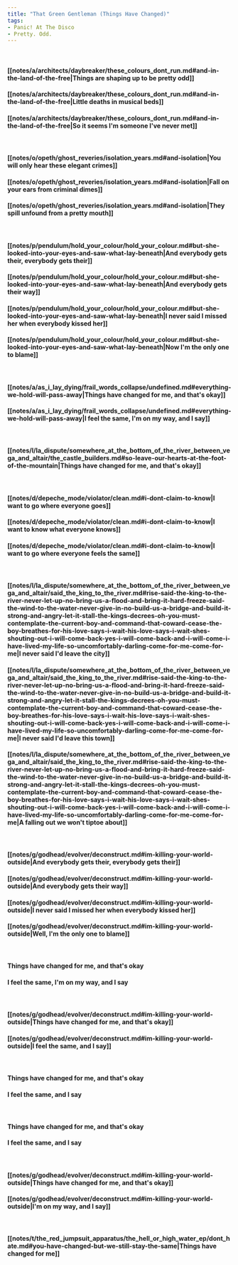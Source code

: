 ```yaml
---
title: "That Green Gentleman (Things Have Changed)"
tags:
- Panic! At The Disco
- Pretty. Odd.
---
```

&nbsp;
#### [[notes/a/architects/daybreaker/these_colours_dont_run.md#and-in-the-land-of-the-free|Things are shaping up to be pretty odd]]
#### [[notes/a/architects/daybreaker/these_colours_dont_run.md#and-in-the-land-of-the-free|Little deaths in musical beds]]
#### [[notes/a/architects/daybreaker/these_colours_dont_run.md#and-in-the-land-of-the-free|So it seems I'm someone I've never met]]
&nbsp;
#### [[notes/o/opeth/ghost_reveries/isolation_years.md#and-isolation|You will only hear these elegant crimes]]
#### [[notes/o/opeth/ghost_reveries/isolation_years.md#and-isolation|Fall on your ears from criminal dimes]]
#### [[notes/o/opeth/ghost_reveries/isolation_years.md#and-isolation|They spill unfound from a pretty mouth]]
&nbsp;
#### [[notes/p/pendulum/hold_your_colour/hold_your_colour.md#but-she-looked-into-your-eyes-and-saw-what-lay-beneath|And everybody gets their, everybody gets their]]
#### [[notes/p/pendulum/hold_your_colour/hold_your_colour.md#but-she-looked-into-your-eyes-and-saw-what-lay-beneath|And everybody gets their way]]
#### [[notes/p/pendulum/hold_your_colour/hold_your_colour.md#but-she-looked-into-your-eyes-and-saw-what-lay-beneath|I never said I missed her when everybody kissed her]]
#### [[notes/p/pendulum/hold_your_colour/hold_your_colour.md#but-she-looked-into-your-eyes-and-saw-what-lay-beneath|Now I'm the only one to blame]]
&nbsp;
#### [[notes/a/as_i_lay_dying/frail_words_collapse/undefined.md#everything-we-hold-will-pass-away|Things have changed for me, and that's okay]]
#### [[notes/a/as_i_lay_dying/frail_words_collapse/undefined.md#everything-we-hold-will-pass-away|I feel the same, I'm on my way, and I say]]
&nbsp;
#### [[notes/l/la_dispute/somewhere_at_the_bottom_of_the_river_between_vega_and_altair/the_castle_builders.md#so-leave-our-hearts-at-the-foot-of-the-mountain|Things have changed for me, and that's okay]]
&nbsp;
#### [[notes/d/depeche_mode/violator/clean.md#i-dont-claim-to-know|I want to go where everyone goes]]
#### [[notes/d/depeche_mode/violator/clean.md#i-dont-claim-to-know|I want to know what everyone knows]]
#### [[notes/d/depeche_mode/violator/clean.md#i-dont-claim-to-know|I want to go where everyone feels the same]]
&nbsp;
#### [[notes/l/la_dispute/somewhere_at_the_bottom_of_the_river_between_vega_and_altair/said_the_king_to_the_river.md#rise-said-the-king-to-the-river-never-let-up-no-bring-us-a-flood-and-bring-it-hard-freeze-said-the-wind-to-the-water-never-give-in-no-build-us-a-bridge-and-build-it-strong-and-angry-let-it-stall-the-kings-decrees-oh-you-must-contemplate-the-current-boy-and-command-that-coward-cease-the-boy-breathes-for-his-love-says-i-wait-his-love-says-i-wait-shes-shouting-out-i-will-come-back-yes-i-will-come-back-and-i-will-come-i-have-lived-my-life-so-uncomfortably-darling-come-for-me-come-for-me|I never said I'd leave the city]]
#### [[notes/l/la_dispute/somewhere_at_the_bottom_of_the_river_between_vega_and_altair/said_the_king_to_the_river.md#rise-said-the-king-to-the-river-never-let-up-no-bring-us-a-flood-and-bring-it-hard-freeze-said-the-wind-to-the-water-never-give-in-no-build-us-a-bridge-and-build-it-strong-and-angry-let-it-stall-the-kings-decrees-oh-you-must-contemplate-the-current-boy-and-command-that-coward-cease-the-boy-breathes-for-his-love-says-i-wait-his-love-says-i-wait-shes-shouting-out-i-will-come-back-yes-i-will-come-back-and-i-will-come-i-have-lived-my-life-so-uncomfortably-darling-come-for-me-come-for-me|I never said I'd leave this town]]
#### [[notes/l/la_dispute/somewhere_at_the_bottom_of_the_river_between_vega_and_altair/said_the_king_to_the_river.md#rise-said-the-king-to-the-river-never-let-up-no-bring-us-a-flood-and-bring-it-hard-freeze-said-the-wind-to-the-water-never-give-in-no-build-us-a-bridge-and-build-it-strong-and-angry-let-it-stall-the-kings-decrees-oh-you-must-contemplate-the-current-boy-and-command-that-coward-cease-the-boy-breathes-for-his-love-says-i-wait-his-love-says-i-wait-shes-shouting-out-i-will-come-back-yes-i-will-come-back-and-i-will-come-i-have-lived-my-life-so-uncomfortably-darling-come-for-me-come-for-me|A falling out we won't tiptoe about]]
&nbsp;
#### [[notes/g/godhead/evolver/deconstruct.md#im-killing-your-world-outside|And everybody gets their, everybody gets their]]
#### [[notes/g/godhead/evolver/deconstruct.md#im-killing-your-world-outside|And everybody gets their way]]
#### [[notes/g/godhead/evolver/deconstruct.md#im-killing-your-world-outside|I never said I missed her when everybody kissed her]]
#### [[notes/g/godhead/evolver/deconstruct.md#im-killing-your-world-outside|Well, I'm the only one to blame]]
&nbsp;
#### Things have changed for me, and that's okay
#### I feel the same, I'm on my way, and I say
&nbsp;
#### [[notes/g/godhead/evolver/deconstruct.md#im-killing-your-world-outside|Things have changed for me, and that's okay]]
#### [[notes/g/godhead/evolver/deconstruct.md#im-killing-your-world-outside|I feel the same, and I say]]
&nbsp;
#### Things have changed for me, and that's okay
#### I feel the same, and I say
&nbsp;
#### Things have changed for me, and that's okay
#### I feel the same, and I say
&nbsp;
#### [[notes/g/godhead/evolver/deconstruct.md#im-killing-your-world-outside|Things have changed for me, and that's okay]]
#### [[notes/g/godhead/evolver/deconstruct.md#im-killing-your-world-outside|I'm on my way, and I say]]
&nbsp;
#### [[notes/t/the_red_jumpsuit_apparatus/the_hell_or_high_water_ep/dont_hate.md#you-have-changed-but-we-still-stay-the-same|Things have changed for me]]
